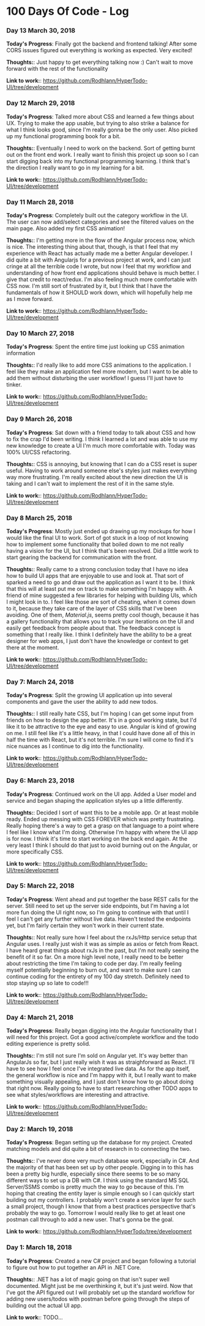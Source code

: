 # 100 Days Of Code - Log

### Day 13 March 30, 2018

**Today's Progress**: Finally got the backend and frontend talking! After some CORS issues figured out everything is working as expected. Very excited! 

**Thoughts:**: Just happy to get everything talking now :) Can't wait to move forward with the rest of the functionality

**Link to work:**: https://github.com/Rodhlann/HyperTodo-UI/tree/development

### Day 12 March 29, 2018

**Today's Progress**: Talked more about CSS and learned a few things about UX. Trying to make the app usable, but trying to also strike a balance for what I think looks good, since I'm really gonna be the only user. Also picked up my functional programming book for a bit. 

**Thoughts:**: Eventually I need to work on the backend. Sort of getting burnt out on the front end work. I really want to finish this project up soon so I can start digging back into my functional programming learning. I think that's the direction I really want to go in my learning for a bit. 

**Link to work:**: https://github.com/Rodhlann/HyperTodo-UI/tree/development

### Day 11 March 28, 2018

**Today's Progress**: Completely built out the category workflow in the UI. The user can now add/select categories and see the filtered values on the main page. Also added my first CSS animation! 

**Thoughts:**: I'm getting more in the flow of the Angular process now, which is nice. The interesting thing about that, though, is that I feel that my experience with React has actually made me a better Angular developer. I did quite a bit with Angularjs for a previous project at work, and I can just cringe at all the terrible code I wrote, but now I feel that my workflow and understanding of how front end applications should behave is much better. I give that credit to react/redux. I'm also feeling much more comfortable with CSS now. I'm still sort of frustrated by it, but I think that I have the fundamentals of how it SHOULD work down, which will hopefully help me as I move forward.

**Link to work:**: https://github.com/Rodhlann/HyperTodo-UI/tree/development

### Day 10 March 27, 2018

**Today's Progress**: Spent the entire time just looking up CSS animation information

**Thoughts:**: I'd really like to add more CSS animations to the application. I feel like they make an application feel more modern, but I want to be able to add them without disturbing the user workflow! I guess I'll just have to tinker. 

**Link to work:**: https://github.com/Rodhlann/HyperTodo-UI/tree/development

### Day 9 March 26, 2018

**Today's Progress**: Sat down with a friend today to talk about CSS and how to fix the crap I'd been writing. I think I learned a lot and was able to use my new knowledge to create a UI I'm much more comfortable with. Today was 100% UI/CSS refactoring. 

**Thoughts:**: CSS is annoying, but knowing that I can do a CSS reset is super useful. Having to work around someone else's styles just makes everything way more frustrating. I'm really excited about the new direction the UI is taking and I can't wait to implement the rest of it in the same style. 

**Link to work:**: https://github.com/Rodhlann/HyperTodo-UI/tree/development

### Day 8 March 25, 2018

**Today's Progress**: Mostly just ended up drawing up my mockups for how I would like the final UI to work. Sort of got stuck in a loop of not knowing how to implement some functionality that boiled down to me not really having a vision for the UI, but I think that's been resolved. Did a little work to start gearing the backend for communication with the front. 

**Thoughts:**: Really came to a strong conclusion today that I have no idea how to build UI apps that are enjoyable to use and look at. That sort of sparked a need to go and draw out the application as I want it to be. I think that this will at least put me on track to make something I'm happy with. A friend of mine suggested a few libraries for helping with building UIs, which I might look in to. I feel like those are sort of cheating, when it comes down to it, because they take care of the layer of CSS skills that I've been avoiding. One of them, *Material.js*, seems pretty cool though, because it has a gallery functionality that allows you to track your iterations on the UI and easily get feedback from people about that. The feedback concept is something that I really like. I think I definitely have the ability to be a great designer for web apps, I just don't have the knowledge or context to get there at the moment. 

**Link to work:**: https://github.com/Rodhlann/HyperTodo-UI/tree/development

### Day 7: March 24, 2018

**Today's Progress**: Split the growing UI application up into several components and gave the user the ability to add new todos.

**Thoughts:**: I still really hate CSS, but I'm hoping I can get some input from friends on how to design the app better. It's in a good working state, but I'd like it to be attractive to the eye and easy to use. Angular is kind of growing on me. I still feel like it's a little heavy, in that I could have done all of this in half the time with React, but it's not terrible. I'm sure I will come to find it's nice nuances as I continue to dig into the functionality. 

**Link to work:**: https://github.com/Rodhlann/HyperTodo-UI/tree/development

### Day 6: March 23, 2018

**Today's Progress**: Continued work on the UI app. Added a User model and service and began shaping the application styles up a little differently. 

**Thoughts:**: Decided I sort of want this to be a mobile app. Or at least mobile ready. Ended up messing with CSS FOREVER which was pretty frustrating. Really hoping there's a way to get a grasp on that language to a point where I feel like I know what I'm doing. Otherwise I'm happy with where the UI app is for now. I think it's time to start working on the back end again. At the very least I think I should do that just to avoid burning out on the Angular, or more specifically CSS. 

**Link to work:**: https://github.com/Rodhlann/HyperTodo-UI/tree/development

### Day 5: March 22, 2018

**Today's Progress**: Went ahead and put together the base REST calls for the server. Still need to set up the server side endpoints, but I'm having a lot more fun doing the UI right now, so I'm going to continue with that until I feel I can't get any further without live data. Haven't tested the endpoints yet, but I'm fairly certain they won't work in their current state. 

**Thoughts:**: Not really sure how I feel about the rxJs/Http service setup that Angular uses. I really just wish it was as simple as axios or fetch from React. I have heard great things about rxJs in the past, but I'm not really seeing the benefit of it so far. On a more high level note, I really need to be better about restricting the time I'm taking to code per day. I'm really feeling myself potentially beginning to burn out, and want to make sure I can continue coding for the entirety of my 100 day stretch. Definitely need to stop staying up so late to code!!!

**Link to work:**: https://github.com/Rodhlann/HyperTodo-UI/tree/development

### Day 4: March 21, 2018

**Today's Progress**: Really began digging into the Angular functionality that I will need for this project. Got a good active/complete workflow and the todo editing experience is pretty solid.

**Thoughts:**: I'm still not sure I'm sold on Angular yet. It's way better than AngularJs so far, but I just really wish it was as straighforward as React. I'll have to see how I feel once I've integrated live data. As for the app itself, the general workflow is nice and I'm happy with it, but I really want to make something visually appealing, and I just don't know how to go about doing that right now. Really going to have to start researching other TODO apps to see what styles/workflows are interesting and attractive.

**Link to work:**: https://github.com/Rodhlann/HyperTodo-UI/tree/development

### Day 2: March 19, 2018

**Today's Progress**: Began setting up the database for my project. Created matching models and did quite a bit of research in to connecting the two. 

**Thoughts:**: I've never done very much database work, especially in C#. And the majority of that has been set up by other people. Digging in to this has been a pretty big hurdle, especially since there seems to be so many different ways to set up a DB with C#. I think using the standard MS SQL Server/SSMS combo is pretty much the way to go because of this. I'm hoping that creating the entity layer is simple enough so I can quickly start building out my controllers. I probably won't create a service layer for such a small project, though I know that from a best practices perspective that's probably the way to go. Tomorrow I would really like to get at least one postman call through to add a new user. That's gonna be the goal.  

**Link to work:**: https://github.com/Rodhlann/HyperTodo/tree/development

### Day 1: March 18, 2018

**Today's Progress**: Created a new C# project and began following a tutorial to figure out how to put together an API in .NET Core. 

**Thoughts:**: .NET has a lot of magic going on that isn't super well documented. Might just be me overthinking it, but it's just weird. Now that I've got the API figured out I will probably set up the standard workflow for adding new users/todos with postman before going through the steps of building out the actual UI app. 

**Link to work:**: TODO... 
